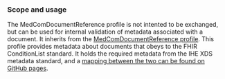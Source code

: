 ### Scope and usage 

The MedComDocumentReference profile is not intented to be exchanged, but can be used for internal validation of metadata associated with a document. It inherits from the [MedComDocumentReference profile](https://build.fhir.org/ig/medcomdk/dk-medcom-document/StructureDefinition-medcom-documentreference.html). This profile provides metadata about documents that obeys to the FHIR ConditionList standard. It holds the required metadata from the IHE XDS metadata standard, and a [mapping between the two can be found on GitHub pages](https://medcomdk.github.io/dk-medcom-document/assets/documents/Mapping_from_IHE-XDS_metadata_to_FHIR.html).